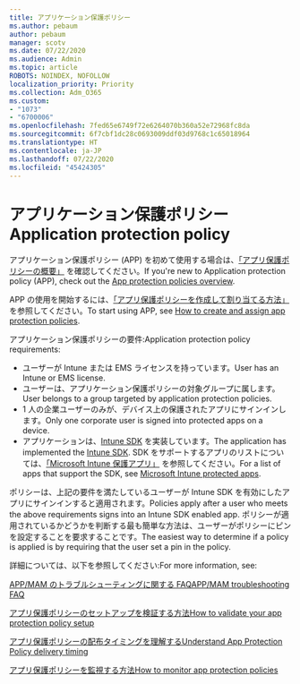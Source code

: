 ```yaml
---
title: アプリケーション保護ポリシー
ms.author: pebaum
author: pebaum
manager: scotv
ms.date: 07/22/2020
ms.audience: Admin
ms.topic: article
ROBOTS: NOINDEX, NOFOLLOW
localization_priority: Priority
ms.collection: Adm_O365
ms.custom:
- "1073"
- "6700006"
ms.openlocfilehash: 7fed65e6749f72e6264070b360a52e72968fc8da
ms.sourcegitcommit: 6f7cbf1dc28c0693009ddf03d9768c1c65018964
ms.translationtype: HT
ms.contentlocale: ja-JP
ms.lasthandoff: 07/22/2020
ms.locfileid: "45424305"
---
```

# <a name="application-protection-policy"></a><span data-ttu-id="fe068-102">アプリケーション保護ポリシー</span><span class="sxs-lookup"><span data-stu-id="fe068-102">Application protection policy</span></span>

<span data-ttu-id="fe068-103">アプリケーション保護ポリシー (APP) を初めて使用する場合は、[「アプリ保護ポリシーの概要」](https://docs.microsoft.com/intune/apps/app-protection-policy) を確認してください。</span><span class="sxs-lookup"><span data-stu-id="fe068-103">If you're new to Application protection policy (APP), check out the [App protection policies overview](https://docs.microsoft.com/intune/apps/app-protection-policy).</span></span>

<span data-ttu-id="fe068-104">APP の使用を開始するには、[「アプリ保護ポリシーを作成して割り当てる方法」](https://docs.microsoft.com/intune/app-protection-policies) を参照してください。</span><span class="sxs-lookup"><span data-stu-id="fe068-104">To start using APP, see [How to create and assign app protection policies](https://docs.microsoft.com/intune/app-protection-policies).</span></span>

<span data-ttu-id="fe068-105">アプリケーション保護ポリシーの要件:</span><span class="sxs-lookup"><span data-stu-id="fe068-105">Application protection policy requirements:</span></span>

- <span data-ttu-id="fe068-106">ユーザーが Intune または EMS ライセンスを持っています。</span><span class="sxs-lookup"><span data-stu-id="fe068-106">User has an Intune or EMS license.</span></span>
- <span data-ttu-id="fe068-107">ユーザーは、アプリケーション保護ポリシーの対象グループに属します。</span><span class="sxs-lookup"><span data-stu-id="fe068-107">User belongs to a group targeted by application protection policies.</span></span>
- <span data-ttu-id="fe068-108">1 人の企業ユーザーのみが、デバイス上の保護されたアプリにサインインします。</span><span class="sxs-lookup"><span data-stu-id="fe068-108">Only one corporate user is signed into protected apps on a device.</span></span>
- <span data-ttu-id="fe068-109">アプリケーションは、[Intune SDK](https://docs.microsoft.com/intune/app-sdk-get-started) を実装しています。</span><span class="sxs-lookup"><span data-stu-id="fe068-109">The application has implemented the [Intune SDK](https://docs.microsoft.com/intune/app-sdk-get-started).</span></span> <span data-ttu-id="fe068-110">SDK をサポートするアプリのリストについては、[「Microsoft Intune 保護アプリ」](https://docs.microsoft.com/intune/apps-supported-intune-apps) を参照してください。</span><span class="sxs-lookup"><span data-stu-id="fe068-110">For a list of apps that support the SDK, see [Microsoft Intune protected apps](https://docs.microsoft.com/intune/apps-supported-intune-apps).</span></span>

<span data-ttu-id="fe068-111">ポリシーは、上記の要件を満たしているユーザーが Intune SDK を有効にしたアプリにサインインすると適用されます。</span><span class="sxs-lookup"><span data-stu-id="fe068-111">Policies apply after a user who meets the above requirements signs into an Intune SDK enabled app.</span></span> <span data-ttu-id="fe068-112">ポリシーが適用されているかどうかを判断する最も簡単な方法は、ユーザーがポリシーにピンを設定することを要求することです。</span><span class="sxs-lookup"><span data-stu-id="fe068-112">The easiest way to determine if a policy is applied is by requiring that the user set a pin in the policy.</span></span> 

<span data-ttu-id="fe068-113">詳細については、以下を参照してください:</span><span class="sxs-lookup"><span data-stu-id="fe068-113">For more information, see:</span></span>

[<span data-ttu-id="fe068-114">APP/MAM のトラブルシューティングに関する FAQ</span><span class="sxs-lookup"><span data-stu-id="fe068-114">APP/MAM troubleshooting FAQ</span></span>](https://docs.microsoft.com/intune/apps/troubleshoot-mam)  

[<span data-ttu-id="fe068-115">アプリ保護ポリシーのセットアップを検証する方法</span><span class="sxs-lookup"><span data-stu-id="fe068-115">How to validate your app protection policy setup</span></span>](https://docs.microsoft.com/intune/app-protection-policies-validate)

[<span data-ttu-id="fe068-116">アプリ保護ポリシーの配布タイミングを理解する</span><span class="sxs-lookup"><span data-stu-id="fe068-116">Understand App Protection Policy delivery timing</span></span>](https://docs.microsoft.com/intune/app-protection-policy-delivery)  

[<span data-ttu-id="fe068-117">アプリ保護ポリシーを監視する方法</span><span class="sxs-lookup"><span data-stu-id="fe068-117">How to monitor app protection policies</span></span>](https://docs.microsoft.com/intune/app-protection-policies-monitor)
